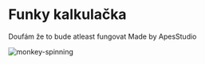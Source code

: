 # Funky kalkulačka 
Doufám že to bude atleast fungovat
Made by ApesStudio



![monkey-spinning](https://user-images.githubusercontent.com/101869354/158986968-599ac345-6a47-4ece-92c1-1b303b68948e.gif)
